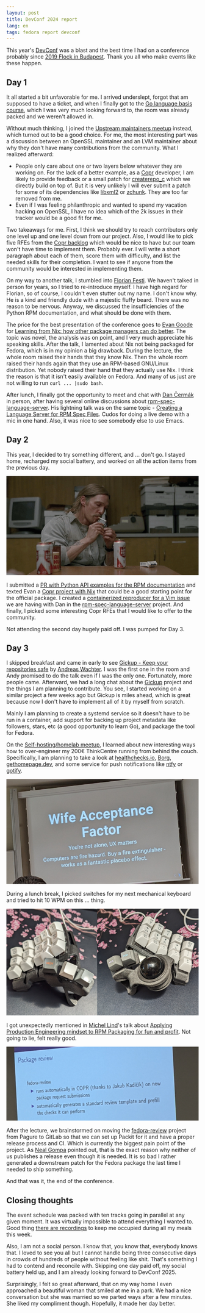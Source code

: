 ```yaml
---
layout: post
title: DevConf 2024 report
lang: en
tags: fedora report devconf
---
```


This year's [DevConf][devconf] was a blast and the best time I had on a
conference probably since [2019 Flock in Budapest][flock]. Thank you all who
make events like these happen.


## Day 1

It all started a bit unfavorable for me. I arrived underslept, forgot
that am supposed to have a ticket, and when I finally got to the
[Go language basis course][go-workshop], which I was very much looking
forward to, the room was already packed and we weren't allowed in.

Without much thinking, I joined the
[Upstream maintainers meetup][upstream-meetup] instead, which turned out to be
a good choice. For me, the most interesting part was a discussion between an
OpenSSL maintainer and an LVM maintainer about why they don't have many
contributions from the community. What I realized afterward:

- People only care about one or two layers below whatever they are working
  on. For the lack of a better example, as a [Copr][copr] developer, I am likely
  to provide feedback or a small patch for [createrepo_c][createrepo] which we
  directly build on top of. But it is very unlikely I will ever submit a patch
  for some of its dependencies like [libxml2][libxml2] or [zchunk][zchunk]. They
  are too far removed from me.
- Even if I was feeling philanthropic and wanted to spend my vacation hacking on
  OpenSSL, I have no idea which of the 2k issues in their tracker would be a
  good fit for me.

Two takeaways for me. First, I think we should try to reach contributors only
one level up and one level down from our project. Also, I would like to pick
five RFEs from the [Copr backlog][copr-backlog] which would be nice to have but
our team won't have time to implement them. Probably ever. I will write a short
paragraph about each of them, score them with difficulty, and list the needed
skills for their completion. I want to see if anyone from the community would be
interested in implementing them.

On my way to another talk, I stumbled into [Florian Festi][ffesti]. We haven't
talked in person for years, so I tried to re-introduce myself. I have high
regard for Florian, so of course, I couldn't even stutter out my name. I don't
know why. He is a kind and friendly dude with a majestic fluffy beard. There was
no reason to be nervous. Anyway, we discussed the insufficiencies of the Python
RPM documentation, and what should be done with them.

The price for the best presentation of the conference goes to
[Evan Goode][evan-goode] for
[Learning from Nix: how other package managers can do better][learning-from-nix].
The topic was novel, the analysis was on point, and I very much appreciate his
speaking skills. After the talk, I lamented about Nix not being packaged for
Fedora, which is in my opinion a big drawback. During the lecture, the whole
room raised their hands that they know Nix. Then the whole room raised their
hands again that they use an RPM-based GNU/Linux distribution. Yet nobody raised
their hand that they actually use Nix. I think the reason is that it isn't
easily available on Fedora. And many of us just are not willing to run
`curl ... |sudo bash`.

After lunch, I finally got the opportunity to meet and chat with
[Dan Čermák][dan-cermak] in person, after having several online discussions
about [rpm-spec-language-server][rpm-lsp]. His lightning talk was on the same
topic - [Creating a Language Server for RPM Spec Files][rpm-lsp-talk]. Cudos for
doing a live demo with a mic in one hand. Also, it was nice to see somebody else
to use Emacs.

## Day 2

This year, I decided to try something different, and ... don't go. I stayed
home, recharged my social battery, and worked on all the action items from the
previous day.

<div class="text-center img-row row">
  <a href="/files/img/social-battery.png"
     title="Imporant consideration for home server - The Wife Acceptance Factor">
    <img src="/files/img/social-battery.png">
  </a>
</div>

I submitted a [PR with Python API examples for the RPM documentation][rpm-pr]
and texted Evan a [Copr project with Nix][copr-nix] that could be a good
starting point for the official package. I created a
[containerized reproducer for a Vim issue][rpm-lsp-vim] we are having with Dan in
the [rpm-spec-language-server][rpm-lsp] project. And finally, I picked some
interesting Copr RFEs that I would like to offer to the community.

Not attending the second day hugely paid off. I was pumped for Day 3.


## Day 3

I skipped breakfast and came in early to see
[Gickup - Keep your repositories safe][gickup-talk] by
[Andreas Wachter][andreas-wachter]. I was the first one in the room and Andy
promised to do the talk even if I was the only one. Fortunately, more people
came.  Afterward, we had a long chat about the [Gickup][gickup] project and the
things I am planning to contribute. You see, I started working on a similar
project a few weeks ago but Gickup is miles ahead, which is great because now I
don't have to implement all of it by myself from scratch.

Mainly I am planning to create a systemd service so it doesn't have to be run in
a container, add support for backing up project metadata like followers,
stars, etc (a good opportunity to learn Go), and package the tool for Fedora.

On the [Self-hosting/homelab meetup][self-hosting], I learned about new
interesting ways how to over-engineer my 200€ ThinkCentre running from behind
the couch. Specifically, I am planning to take a look at
[healthchecks.io][healthchecks], [Borg][borg], [gethomepage.dev][gethomepage],
and some service for push notifications like [ntfy][ntfy] or [gotify][gotify].

<div class="text-center img-row row">
  <a href="/files/img/wife-acceptance-factor.png"
     title="Imporant consideration for home server - The Wife Acceptance Factor">
    <img src="/files/img/wife-acceptance-factor.png">
  </a>
</div>

During a lunch break, I picked switches for my next mechanical keyboard and
tried to hit 10 WPM on this ... thing.

<div class="text-center img-row row">
  <a href="/files/img/split-keyboard.png"
     title="Not a typo, I really meant 10 WPM, not 100 WPM">
    <img src="/files/img/split-keyboard.png">
  </a>
</div>

I got unexpectedly mentioned in [Michel Lind][michel-lind]'s talk about
[Applying Production Engineering mindset to RPM Packaging for fun and profit][rpm-packaging].
Not going to lie, felt really good.

<div class="text-center img-row row">
  <a href="/files/img/package-review-mentioned.png"
     title="Mum, can you see me?">
    <img src="/files/img/package-review-mentioned.png">
  </a>
</div>

After the lecture, we brainstormed on
moving the [fedora-review][fedora-review] project from Pagure to GitLab so that
we can set up Packit for it and have a proper release process and CI. Which is
currently the biggest pain point of the project. As [Neal Gompa][neal-gompa]
pointed out, that is the exact reason why neither of us publishes a release even
though it is needed. It is so bad I rather generated a downstream patch for the
Fedora package the last time I needed to ship something.

And that was it, the end of the conference.


## Closing thoughts

The event schedule was packed with ten tracks going in parallel at any given
moment. It was virtually impossible to attend everything I wanted to.
Good thing [there are recordings][recordings] to keep me occupied during all my
meals this week.

Also, I am not a social person. I know that, you know that, everybody knows
that. I loved to see you all but I cannot handle being three consecutive days in
crowds of hundreds of people without feeling like shit. That's something I had
to contend and reconcile with. Skipping one day paid off, my social battery held
up, and I am already looking forward to DevConf 2025.

Surprisingly, I felt so great afterward, that on my way home I even
approached a beautiful woman that smiled at me in a park. We had a nice
conversation but she was married so we parted ways after a few minutes. She
liked my compliment though. Hopefully, it made her day better.




[devconf]: https://www.devconf.info/
[go-workshop]: https://pretalx.com/devconf-cz-2024/talk/TNGEQ9/
[upstream-meetup]: https://pretalx.com/devconf-cz-2024/talk/PSGCSK/
[libxml2]: https://gitlab.gnome.org/GNOME/libxml2/-/wikis/home
[zchunk]: https://github.com/zchunk/zchunk
[ffesti]: https://pretalx.com/devconf-cz-2024/speaker/HDHYAH/
[learning-from-nix]: https://pretalx.com/devconf-cz-2024/talk/NNKT3F/
[rpm-lsp]: https://github.com/dcermak/rpm-spec-language-server/
[rpm-lsp-talk]: https://pretalx.com/devconf-cz-2024/talk/RXKMKA/
[rpm-lsp-vim]: https://github.com/dcermak/rpm-spec-language-server/issues/176#issuecomment-2166612811
[gickup-talk]: https://pretalx.com/devconf-cz-2024/talk/EJZQGJ/
[gickup]: https://github.com/cooperspencer/gickup
[andreas-wachter]: https://pretalx.com/devconf-cz-2024/speaker/NZKK3B/
[self-hosting]: https://pretalx.com/devconf-cz-2024/talk/TTCJTB/
[healthchecks]: https://healthchecks.io/
[borg]: https://www.borgbackup.org/
[gethomepage]: https://gethomepage.dev/latest/
[ntfy]: https://ntfy.sh/
[gotify]: https://gotify.net/
[rpm-packaging]: https://pretalx.com/devconf-cz-2024/talk/BXQNEQ/
[flock]: https://frostyx.cz/posts/flock-report-2019
[createrepo]: https://github.com/rpm-software-management/createrepo_c
[copr]: https://copr.fedorainfracloud.org/
[copr-backlog]: https://github.com/orgs/fedora-copr/projects/1
[evan-goode]: https://pretalx.com/devconf-cz-2024/speaker/VSXEDS/
[dan-cermak]: https://pretalx.com/devconf-cz-2024/speaker/KKDM87/
[rpm-pr]: https://github.com/rpm-software-management/rpm-web/pull/54
[copr-nix]: https://copr.fedorainfracloud.org/coprs/prathampatel/nix/
[michel-lind]: https://pretalx.com/devconf-cz-2024/speaker/M3XBXT/
[fedora-review]: https://pagure.io/FedoraReview/
[neal-gompa]: https://pretalx.com/devconf-cz-2024/speaker/GSJ7WA/
[recordings]: https://www.youtube.com/@DevConfs
